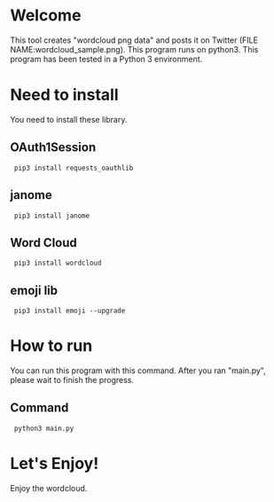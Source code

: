 # Welcome
This tool creates "wordcloud png data" and posts it on Twitter (FILE NAME:wordcloud_sample.png). This program runs on python3.
This program has been tested in a Python 3 environment. 

# Need to install
You need to install these library.
 ## OAuth1Session
     pip3 install requests_oauthlib
 ## janome
     pip3 install janome
 ## Word Cloud
     pip3 install wordcloud
 ## emoji lib
     pip3 install emoji --upgrade

# How to run
You can run this program with this command. After you ran "main.py", please wait to finish the progress.
 ## Command
     python3 main.py

# Let's Enjoy!
Enjoy the wordcloud.